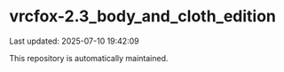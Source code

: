 # vrcfox-2.3_body_and_cloth_edition

Last updated: 2025-07-10 19:42:09

This repository is automatically maintained.
